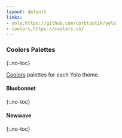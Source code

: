 ```yaml
---
layout: default
links:
- yolo,https://github.com/corbtastik/yolo
- coolors,https://coolors.co/
---
```


### Coolors Palettes
{:.no-toc}

[Coolors](https://coolors.co) palettes for each Yolo theme.

#### Bluebonnet
{:.no-toc}

<!-- Coolors Palette Widget -->
<script src="https://coolors.co/palette-widget/widget.js"></script>
<script data-id="044600281023173505">
    new CoolorsPaletteWidget(
        "044600281023173505", [
            "110b53","051c69","642e7f","b378ce","00a344","00d257","03a7db","21bced","edebff"
        ]);
</script>

#### Newwave
{:.no-toc}

<!-- Coolors Palette Widget -->
<script src="https://coolors.co/palette-widget/widget.js"></script>
<script data-id="08995863278638954">
    new CoolorsPaletteWidget(
        "08995863278638954", ["060823","251359","bf3efd","1042ff","3b6afe","f9246c","cacef7","dee1f7","4597ff"
    ]);
</script>